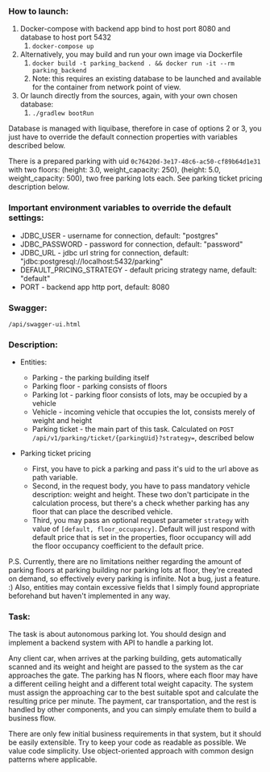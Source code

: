 ### How to launch:
1. Docker-compose with backend app bind to host port 8080 and database to host port 5432
   1. `docker-compose up`
2. Alternatively, you may build and run your own image via Dockerfile
   1. `docker build -t parking_backend . && docker run -it --rm parking_backend`
   2. Note: this requires an existing database to be launched and available for the container from network point of view.
3. Or launch directly from the sources, again, with your own chosen database:
   1. `./gradlew bootRun`

Database is managed with liquibase, therefore in case of options 2 or 3, you just have to override the default connection properties with variables described below.

There is a prepared parking with uid `0c76420d-3e17-48c6-ac50-cf89b64d1e31` with two floors: 
(height: 3.0, weight_capacity: 250), 
(height: 5.0, weight_capacity: 500), 
two free parking lots each.
See parking ticket pricing description below.

### Important environment variables to override the default settings:
* JDBC_USER - username for connection, default: "postgres"
* JDBC_PASSWORD - password for connection, default: "password"
* JDBC_URL - jdbc url string for connection, default: "jdbc:postgresql://localhost:5432/parking"
* DEFAULT_PRICING_STRATEGY - default pricing strategy name, default: "default"
* PORT - backend app http port, default: 8080

### Swagger:
`/api/swagger-ui.html`

### Description:
* Entities:
  - Parking - the parking building itself
  - Parking floor - parking consists of floors
  - Parking lot - parking floor consists of lots, may be occupied by a vehicle
  - Vehicle - incoming vehicle that occupies the lot, consists merely of weight and height
  - Parking ticket - the main part of this task. Calculated on `POST /api/v1/parking/ticket/{parkingUid}?strategy=`, described below

* Parking ticket pricing
  - First, you have to pick a parking and pass it's uid to the url above as path variable. 
  - Second, in the request body, you have to pass mandatory vehicle description: weight and height. These two don't participate in the calculation process, but there's a check whether parking has any floor that can place the described vehicle.
  - Third, you may pass an optional request parameter `strategy` with value of `[default, floor_occupancy]`. Default will just respond with default price that is set in the properties, floor occupancy will add the floor occupancy coefficient to the default price.

P.S. Currently, there are no limitations neither regarding the amount of parking floors at parking building 
nor parking lots at floor, they're created on demand, so effectively every parking is infinite. Not a bug, just a feature. :)
Also, entities may contain excessive fields that I simply found appropriate beforehand but haven't implemented in any way. 

### Task:
The task is about autonomous parking lot. You should design and implement a backend system with
API to handle a parking lot.

Any client car, when arrives at the parking building, gets automatically scanned and its weight and
height are passed to the system as the car approaches the gate. The parking has N floors, where each
floor may have a different ceiling height and a different total weight capacity. The system must assign
the approaching car to the best suitable spot and calculate the resulting price per minute. The
payment, car transportation, and the rest is handled by other components, and you can simply
emulate them to build a business flow.

There are only few initial business requirements in that system, but it should be easily extensible. Try
to keep your code as readable as possible. We value code simplicity. Use object-oriented approach
with common design patterns where applicable.
